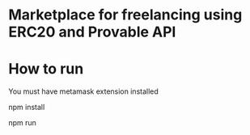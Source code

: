 # Marketplace for freelancing using ERC20 and Provable API 

# How to run
You must have metamask extension installed

npm install 

npm run

